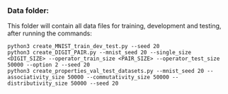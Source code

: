 ### Data folder:

This folder will contain all data files for training, development and testing, after running the commands:

```
python3 create_MNIST_train_dev_test.py --seed 20
python3 create_DIGIT_PAIR.py --mnist_seed 20 --single_size <DIGIT_SIZE> --operator_train_size <PAIR_SIZE> --operator_test_size 50000 --option 2 --seed 20 
python3 create_properties_val_test_datasets.py --mnist_seed 20 --associativity_size 50000 --commutativity_size 50000 --distributivity_size 50000 --seed 20
```
